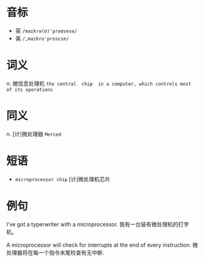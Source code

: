 # 音标

- 英 `/maɪkrə(ʊ)'prəʊsesə/`
- 美 `/,maɪkro'prosɛsɚ/`

# 词义

n. 微信息处理机
`the central  chip  in a computer, which controls most of its operations`

# 同义

n. [计]微处理器
`Merced`

# 短语

- `microprocessor chip` [计]微处理机芯片

# 例句

I've got a typerwriter with a microprocessor.
我有一台装有微处理机的打字机。

A microprocessor will check for interrupts at the end of every instruction.
微处理器将在每一个指令末尾检查有无中断.


